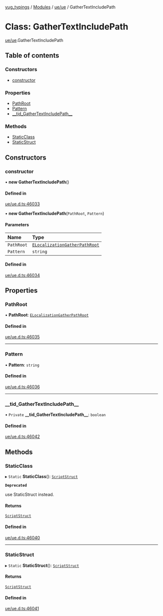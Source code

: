 [yug_typings](../README.md) / [Modules](../modules.md) / [ue/ue](../modules/ue_ue.md) / GatherTextIncludePath

# Class: GatherTextIncludePath

[ue/ue](../modules/ue_ue.md).GatherTextIncludePath

## Table of contents

### Constructors

- [constructor](ue_ue.GatherTextIncludePath.md#constructor)

### Properties

- [PathRoot](ue_ue.GatherTextIncludePath.md#pathroot)
- [Pattern](ue_ue.GatherTextIncludePath.md#pattern)
- [\_\_tid\_GatherTextIncludePath\_\_](ue_ue.GatherTextIncludePath.md#__tid_gathertextincludepath__)

### Methods

- [StaticClass](ue_ue.GatherTextIncludePath.md#staticclass)
- [StaticStruct](ue_ue.GatherTextIncludePath.md#staticstruct)

## Constructors

### constructor

• **new GatherTextIncludePath**()

#### Defined in

[ue/ue.d.ts:46033](https://github.com/YugMetaverse/yug_typings/blob/b7d9b19/ue/ue.d.ts#L46033)

• **new GatherTextIncludePath**(`PathRoot`, `Pattern`)

#### Parameters

| Name | Type |
| :------ | :------ |
| `PathRoot` | [`ELocalizationGatherPathRoot`](../enums/ue_ue.ELocalizationGatherPathRoot.md) |
| `Pattern` | `string` |

#### Defined in

[ue/ue.d.ts:46034](https://github.com/YugMetaverse/yug_typings/blob/b7d9b19/ue/ue.d.ts#L46034)

## Properties

### PathRoot

• **PathRoot**: [`ELocalizationGatherPathRoot`](../enums/ue_ue.ELocalizationGatherPathRoot.md)

#### Defined in

[ue/ue.d.ts:46035](https://github.com/YugMetaverse/yug_typings/blob/b7d9b19/ue/ue.d.ts#L46035)

___

### Pattern

• **Pattern**: `string`

#### Defined in

[ue/ue.d.ts:46036](https://github.com/YugMetaverse/yug_typings/blob/b7d9b19/ue/ue.d.ts#L46036)

___

### \_\_tid\_GatherTextIncludePath\_\_

• `Private` **\_\_tid\_GatherTextIncludePath\_\_**: `boolean`

#### Defined in

[ue/ue.d.ts:46042](https://github.com/YugMetaverse/yug_typings/blob/b7d9b19/ue/ue.d.ts#L46042)

## Methods

### StaticClass

▸ `Static` **StaticClass**(): [`ScriptStruct`](ue_ue.ScriptStruct.md)

**`Deprecated`**

use StaticStruct instead.

#### Returns

[`ScriptStruct`](ue_ue.ScriptStruct.md)

#### Defined in

[ue/ue.d.ts:46040](https://github.com/YugMetaverse/yug_typings/blob/b7d9b19/ue/ue.d.ts#L46040)

___

### StaticStruct

▸ `Static` **StaticStruct**(): [`ScriptStruct`](ue_ue.ScriptStruct.md)

#### Returns

[`ScriptStruct`](ue_ue.ScriptStruct.md)

#### Defined in

[ue/ue.d.ts:46041](https://github.com/YugMetaverse/yug_typings/blob/b7d9b19/ue/ue.d.ts#L46041)
